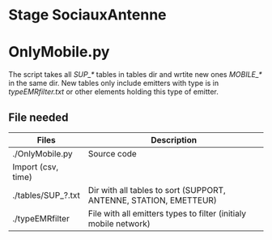 # Stage SociauxAntenne

# OnlyMobile.py

The script takes all *SUP_\** tables in tables dir and wrtite new ones *MOBILE_\** in the same dir.
New tables only include emitters with type is in *typeEMRfilter.txt* or other elements holding this type of emitter.

## File needed
| Files              | Description |
|--------------------|-------------|
| ./OnlyMobile.py    | Source code |
| Import (csv, time) | |
| ./tables/SUP_?.txt | Dir with all tables to sort (SUPPORT, ANTENNE, STATION, EMETTEUR) | 
| ./typeEMRfilter    | File with all emitters types to filter (initialy mobile network)|
